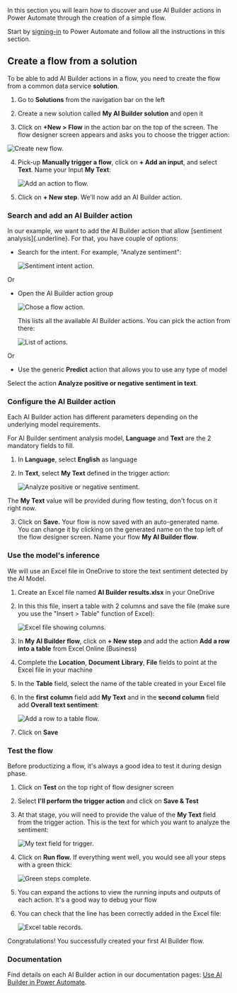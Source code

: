 In this section you will learn how to discover and use AI Builder actions in Power Automate through the creation of a simple flow.

Start by [signing-in](https://flow.microsoft.com) to Power Automate and follow all the instructions in this section.

## Create a flow from a solution

To be able to add AI Builder actions in a flow, you need to create the flow from a common data service **solution**.

1.  Go to **Solutions** from the navigation bar on the left

2.  Create a new solution called **My AI Builder solution** and open it

3.  Click on **+New \> Flow** in the action bar on the top of the screen. The flow designer screen appears and asks you to choose the trigger action:

![Create new flow.](../media/03-auto-generate-number.png)

4.  Pick-up **Manually trigger a flow**, click on **+ Add an input**, and select **Text**. Name your Input **My Text**:

    ![Add an action to flow.](..../media/03-pick-up-flow-trigger.png)

5.  Click on **+ New step**. We'll now add an AI Builder action.

### Search and add an AI Builder action

In our example, we want to add the AI Builder action that allow [sentiment analysis]{.underline}. For that, you have couple of options:

-   Search for the intent. For example, "Analyze sentiment":

    ![Sentiment intent action.](../media/03-add-action.png)

Or

-   Open the AI Builder action group

    ![Chose a flow action.](../media/03-ai-builder-action.png)

    This lists all the available AI Builder actions. You can pick the action from there:

    ![List of actions.](../media/03-ai-builder-flow.png)

Or

-   Use the generic **Predict** action that allows you to use any type of model

Select the action **Analyze positive or negative sentiment in text**.

### Configure the AI Builder action

Each AI Builder action has different parameters depending on the underlying model requirements.

For AI Builder sentiment analysis model, **Language** and **Text** are the 2 mandatory fields to fill.

1.  In **Language**, select **English** as language

2.  In **Text**, select **My Text** defined in the trigger action:

    ![Analyze positive or negative sentiment.](../media/03-sentiment.png)

The **My Text** value will be provided during flow testing, don't focus on it right now.

3.  Click on **Save.** Your flow is now saved with an auto-generated name. You can change it by clicking on the generated name on the top left of the flow designer screen. Name your flow **My AI Builder flow**.

### Use the model's inference

We will use an Excel file in OneDrive to store the text sentiment detected by the AI Model.

1.  Create an Excel file named **AI Builder results.xlsx** in your OneDrive

2.  In this this file, insert a table with 2 columns and save the file (make sure you use the "Insert \> Table" function of Excel):

    ![Excel file showing columns.](../media/03-excel.png)

3.  In **My AI Builder flow**, click on **+ New step** and add the action **Add a row into a table** from Excel Online (Business)

4.  Complete the **Location**, **Document** **Library**, **File** fields to point at the Excel file in your machine

5.  In the **Table** field, select the name of the table created in your Excel file

6.  In the **first** **column** field add **My Text** and in the **second column** field add **Overall text sentiment**:

    ![Add a row to a table flow.](../media/03-add-table.png)

7.  Click on **Save**

### Test the flow

Before productizing a flow, it's always a good idea to test it during design phase.

1.  Click on **Test** on the top right of flow designer screen

2.  Select **I'll perform the trigger action** and click on **Save & Test**

3.  At that stage, you will need to provide the value of the **My Text** field from the trigger action. This is the text for which you want to analyze the sentiment:

    ![My text field for trigger.](../media/03-my-textpng)

4.  Click on **Run flow.** If everything went well, you would see all your steps with a green thick:

    ![Green steps complete.](../media/03-steps-complete.png)

5.  You can expand the actions to view the running inputs and outputs of each action. It's a good way to debug your flow

6.  You can check that the line has been correctly added in the Excel file:

    ![Excel table records.](../media/03-populate-excel.png)

Congratulations! You successfully created your first AI Builder flow.

### Documentation

Find details on each AI Builder action in our documentation pages: [Use AI Builder in Power Automate](https://docs.microsoft.com/ai-builder/use-in-flow-overview).
